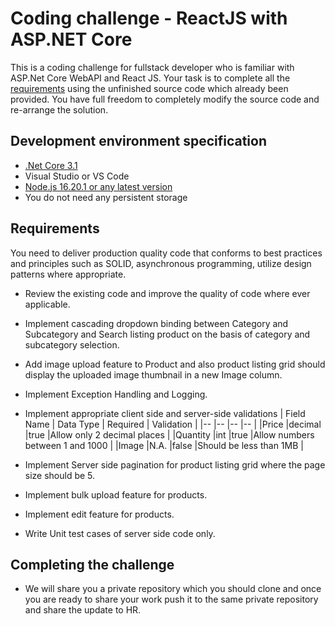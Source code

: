 # Coding challenge - ReactJS with ASP.NET Core

This is a coding challenge for fullstack developer who is familiar with ASP.Net Core WebAPI and React JS. Your task is to complete all the [requirements](#requirements) using the unfinished source code which already been provided. You have full freedom to completely modify the source code and re-arrange the solution. 

## Development environment specification
* [.Net Core 3.1](https://dotnet.microsoft.com/en-us/download/dotnet/3.1)
* Visual Studio or VS Code
* [Node.js 16.20.1 or any latest version](https://nodejs.org/en/blog/release/v16.20.1)
* You do not need any persistent storage

## Requirements
You need to deliver production quality code that conforms to best practices and principles such as SOLID, asynchronous programming, utilize design patterns where appropriate.

* Review the existing code and improve the quality of code where ever applicable.

* Implement cascading dropdown binding between Category and Subcategory and Search listing product on the basis of category and subcategory selection.

* Add image upload feature to Product and also product listing grid should display the uploaded image thumbnail in a new Image column.

* Implement Exception Handling and Logging.

* Implement appropriate client side and server-side validations
     | Field Name  | Data Type  | Required | Validation                               |
     |--           |--          |--        |--                                        |
     |Price        |decimal     |true      |Allow only 2 decimal places               |
     |Quantity     |int         |true      |Allow numbers between 1 and 1000          |
     |Image        |N.A.        |false     |Should be less than 1MB                   |

* Implement Server side pagination for product listing grid where the page size should be 5.
* Implement bulk upload feature for products.
* Implement edit feature for products.

* Write Unit test cases of server side code only.

## Completing the challenge
  
* We will share you a private repository which you should clone and once you are ready to share your work push it to the same private repository and share the update to HR.
